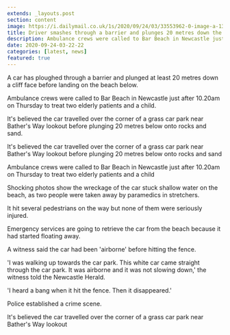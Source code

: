 ```yaml
---
extends: _layouts.post
section: content
image: https://i.dailymail.co.uk/1s/2020/09/24/03/33553962-0-image-a-134_1600913915351.jpg 
title: Driver smashes through a barrier and plunges 20 metres down the cliff face and onto the beach below  
description: Ambulance crews were called to Bar Beach in Newcastle just after 10.20am on Thursday to treat  two elderly patients and a child. 
date: 2020-09-24-03-22-22 
categories: [latest, news] 
featured: true 
--- 
```

A car has ploughed through a barrier and plunged at least 20 metres down a cliff face before landing on the beach below. 

Ambulance crews were called to Bar Beach in Newcastle just after 10.20am on Thursday to treat two elderly patients and a child.

It's believed the car travelled over the corner of a grass car park near Bather's Way lookout before plunging 20 metres below onto rocks and sand. 

It's believed the car travelled over the corner of a grass car park near Bather's Way lookout before plunging 20 metres below onto rocks and sand

Ambulance crews were called to Bar Beach in Newcastle just after 10.20am on Thursday to treat two elderly patients and a child

Shocking photos show the wreckage of the car stuck shallow water on the beach, as two people were taken away by paramedics in stretchers.

It hit several pedestrians on the way but none of them were seriously injured.

Emergency services are going to retrieve the car from the beach because it had started floating away.

A witness said the car had been 'airborne' before hitting the fence.

'I was walking up towards the car park. This white car came straight through the car park. It was airborne and it was not slowing down,' the witness told the Newcastle Herald.

'I heard a bang when it hit the fence. Then it disappeared.'

Police established a crime scene. 

It's believed the car travelled over the corner of a grass car park near Bather's Way lookout 


